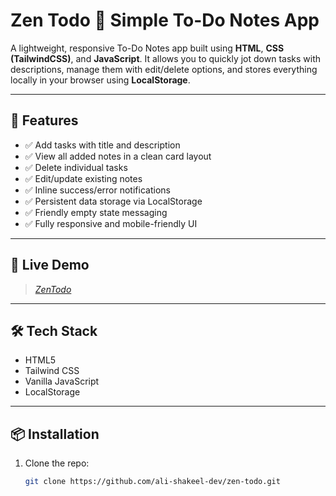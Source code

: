 # Zen Todo 📝 Simple To-Do Notes App

A lightweight, responsive To-Do Notes app built using **HTML**, **CSS (TailwindCSS)**, and **JavaScript**. It allows you to quickly jot down tasks with descriptions, manage them with edit/delete options, and stores everything locally in your browser using **LocalStorage**.

---

## 🔧 Features

- ✅ Add tasks with title and description
- ✅ View all added notes in a clean card layout
- ✅ Delete individual tasks
- ✅ Edit/update existing notes
- ✅ Inline success/error notifications
- ✅ Persistent data storage via LocalStorage
- ✅ Friendly empty state messaging
- ✅ Fully responsive and mobile-friendly UI

---

## 🚀 Live Demo

> *[ZenTodo](https://fluffy-valkyrie-a9b598.netlify.app/)*

---

## 🛠️ Tech Stack

- HTML5
- Tailwind CSS
- Vanilla JavaScript
- LocalStorage

---

## 📦 Installation

1. Clone the repo:
   ```bash
   git clone https://github.com/ali-shakeel-dev/zen-todo.git
